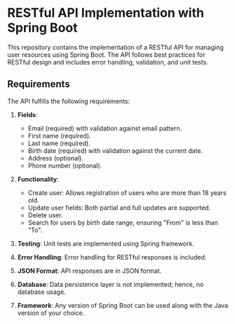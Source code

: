 # RESTful API Implementation with Spring Boot

This repository contains the implementation of a RESTful API for managing user resources using Spring Boot. The API follows best practices for RESTful design and includes error handling, validation, and unit tests.

## Requirements

The API fulfills the following requirements:

1. **Fields**:
    - Email (required) with validation against email pattern.
    - First name (required).
    - Last name (required).
    - Birth date (required) with validation against the current date.
    - Address (optional).
    - Phone number (optional).

2. **Functionality**:
    - Create user: Allows registration of users who are more than 18 years old.
    - Update user fields: Both partial and full updates are supported.
    - Delete user.
    - Search for users by birth date range, ensuring "From" is less than "To".

3. **Testing**: Unit tests are implemented using Spring framework.

4. **Error Handling**: Error handling for RESTful responses is included.

5. **JSON Format**: API responses are in JSON format.

6. **Database**: Data persistence layer is not implemented; hence, no database usage.

7. **Framework**: Any version of Spring Boot can be used along with the Java version of your choice.

